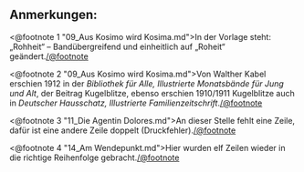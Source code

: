 Anmerkungen:
------------

<@footnote 1 "09_Aus Kosimo wird Kosima.md">In der Vorlage steht: „Rohheit“ –
Bandübergreifend und einheitlich auf „Roheit“ geändert.</@footnote>

<@footnote 2 "09_Aus Kosimo wird Kosima.md">Von Walther Kabel erschien 1912 in
der *Bibliothek für Alle, Illustrierte Monatsbände für Jung und Alt*, der Beitrag
Kugelblitze, ebenso erschien 1910/1911 Kugelblitze auch in *Deutscher
Hausschatz, Illustrierte Familienzeitschrift*.</@footnote>

<@footnote 3 "11_Die Agentin Dolores.md">An dieser Stelle fehlt eine Zeile,
dafür ist eine andere Zeile doppelt (Druckfehler).</@footnote>

<@footnote 4 "14_Am Wendepunkt.md">Hier wurden elf Zeilen wieder in die
richtige Reihenfolge gebracht.</@footnote>


